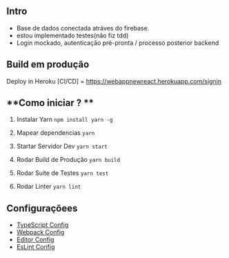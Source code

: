 ## **Intro**

 - Base de dados conectada atráves do firebase.
 - estou implementado testes(não fiz tdd)
 - Login mockado, autenticação pré-pronta / processo posterior backend 


## **Build em produção**

Deploy in Heroku [CI/CD] = https://webappnewreact.herokuapp.com/signin

## **Como iniciar ? **

1. Instalar Yarn
`npm install yarn -g`

2. Mapear dependencias
`yarn`

3. Startar Servidor Dev
`yarn start`

4. Rodar Build de Produção
`yarn build`

5. Rodar Suite de Testes
`yarn test`

6. Rodar Linter
`yarn lint`


## **Configuraçõees**

* [TypeScript Config](./tsconfig.json)
* [Webpack Config](./config/webpack.config.js)
* [Editor Config](./.editorconfig)
* [EsLint Config](./.eslintrc.js)
